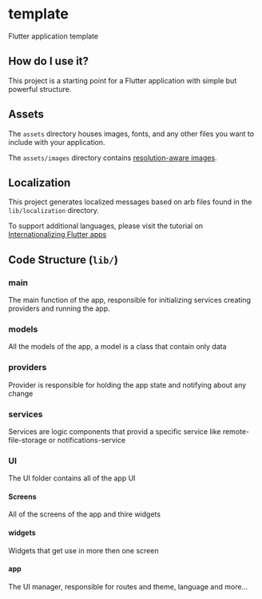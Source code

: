 # template

Flutter application template

## How do I use it?

This project is a starting point for a Flutter application with simple but powerful structure.

## Assets

The `assets` directory houses images, fonts, and any other files you want to
include with your application.

The `assets/images` directory contains [resolution-aware
images](https://flutter.dev/docs/development/ui/assets-and-images#resolution-aware).

## Localization

This project generates localized messages based on arb files found in
the `lib/localization` directory.

To support additional languages, please visit the tutorial on
[Internationalizing Flutter
apps](https://flutter.dev/docs/development/accessibility-and-localization/internationalization)

## Code Structure (`lib/`)

### main

The main function of the app, responsible for initializing services creating providers and running the app.

### models

All the models of the app, a model is a class that contain only data

### providers

Provider is responsible for holding the app state and notifying about any change

### services

Services are logic components that provid a specific service like remote-file-storage or notifications-service

### UI

The UI folder contains all of the app UI

#### Screens

All of the screens of the app and thire widgets

#### widgets

Widgets that get use in more then one screen

#### app

The UI manager, responsible for routes and theme, language and more...
